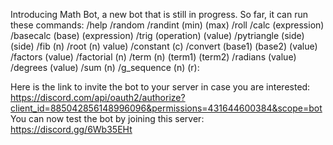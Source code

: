 Introducing Math Bot, a new bot that is still in progress.
So far, it can run these commands:
    /help
    /random
    /randint (min) (max)
    /roll
    /calc (expression)
    /basecalc (base) (expression)
    /trig (operation) (value)
    /pytriangle (side) (side)
    /fib (n)
    /root (n) value)
    /constant (c)
    /convert (base1) (base2) (value)
    /factors (value)
    /factorial (n)
    /term (n) (term1) (term2)
    /radians (value)
    /degrees (value)
    /sum (n)
    /g_sequence (n) (r):

Here is the link to invite the bot to your server in case you are interested: https://discord.com/api/oauth2/authorize?client_id=885042856148996096&permissions=431644600384&scope=bot
You can now test the bot by joining this server: https://discord.gg/6Wb35EHt 
